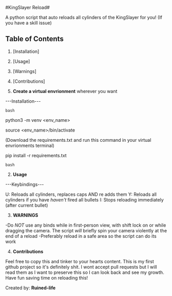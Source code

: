 #KingSlayer Reload#

A python script that auto reloads all cylinders of the KingSlayer for you! (If you have a skill issue)


## Table of Contents
1. [Installation]
2. [Usage]
3. [Warnings]
4. [Contributions]


1. **Create a virtual envrionment** wherever you want

---Installation---

```bash```

python3 -m venv <env_name>

source <env_name>/bin/activate


(Download the requirements.txt and run this command in your virtual envrionments terminal)

pip install -r requirements.txt

```bash```


2. **Usage**

---Keybindings---

U: Reloads all cylinders, replaces caps AND re adds them 
Y: Reloads all cylinders if you have *haven't* fired all bullets
I: Stops reloading immediately (after current bullet)


3. **WARNINGS**

-Do *NOT* use any binds while in first-person view, with shift lock on or while dragging the camera. The script *will* briefly spin your camera violently at the end of a reload
-Preferably reload in a safe area so the script can do its work


4. **Contributions**

Feel free to copy this and tinker to your hearts content. This is my first github project so it's definitely shit. I wont accept pull requests but I will read them as I want to preserve this so I can look back and see my growth. Have fun saving time on reloading this!


Created by: **Ruined-life**

